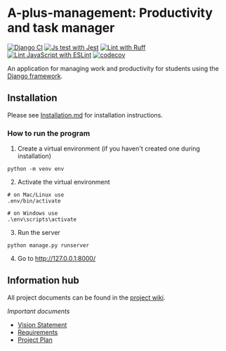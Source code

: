 # A-plus-management: Productivity and task manager
[![Django CI](https://github.com/KhunakornP/A-plus-management/actions/workflows/django.yml/badge.svg)](https://github.com/KhunakornP/A-plus-management/actions/workflows/django.yml)
[![Js test with Jest](https://github.com/KhunakornP/A-plus-management/actions/workflows/jest.yml/badge.svg)](https://github.com/KhunakornP/A-plus-management/actions/workflows/jest.yml)
[![Lint with Ruff](https://github.com/KhunakornP/A-plus-management/actions/workflows/style-checking.yml/badge.svg)](https://github.com/KhunakornP/A-plus-management/actions/workflows/style-checking.yml)
[![Lint JavaScript with ESLint](https://github.com/KhunakornP/A-plus-management/actions/workflows/eslint.yml/badge.svg)](https://github.com/KhunakornP/A-plus-management/actions/workflows/eslint.yml)
[![codecov](https://codecov.io/gh/KhunakornP/A-plus-management/graph/badge.svg?token=JDHENE1ET7)](https://codecov.io/gh/KhunakornP/A-plus-management)
<br>

An application for managing work and productivity for students using
the [Django framework](https://www.djangoproject.com/).

## Installation
Please see [Installation.md](Installation.md#How-to-install) for installation instructions.


### How to run the program
1. Create a virtual environment (if you haven't created one during installation)
```
python -m venv env
```
2. Activate the virtual environment
```
# on Mac/Linux use
.env/bin/activate

# on Windows use
.\env\scripts\activate
```
3. Run the server
```
python manage.py runserver
```
4. Go to http://127.0.0.1:8000/

## Information hub
All project documents can be found in the [project wiki](../../wiki/Home).

*Important documents*
- [Vision Statement](../../wiki/Vision%20Statement)
- [Requirements](../../wiki/Requirements)
- [Project Plan](../../wiki/Project%20Plan)